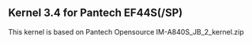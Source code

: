 ## Kernel 3.4 for Pantech EF44S(/SP)

This kernel is based on Pantech Opensource IM-A840S_JB_2_kernel.zip 

